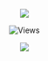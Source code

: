 <p align="center"> <img src="https://media.discordapp.net/attachments/941719236374593596/965316407996862505/unknown-80A7DDU.png?width=601&height=350">
<p align="center"> <img src="https://gpvc.arturio.dev/bl-d" alt="Views" /> </p>
<p align="center">
  <a href="http://discord.com/users/349578395518238721">
    <img src="https://lanyard.cnrad.dev/api/349578395518238721?bg=2B2D42&borderRadius=5px&hideBadges=true&hideTimestamp=true&idleMessage=Probably%20doing%20something%20else...%22%3E"/>
     </a>
</p>
